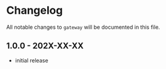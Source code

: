 # Changelog

All notable changes to `gateway` will be documented in this file.

## 1.0.0 - 202X-XX-XX

- initial release
